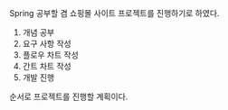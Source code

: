 Spring 공부할 겸 쇼핑몰 사이트 프로젝트를 진행하기로 하였다.

1. 개념 공부
2. 요구 사항 작성
3. 플로우 차트 작성
4. 간트 차트 작성
5. 개발 진행

순서로 프로젝트를 진행할 계획이다.
